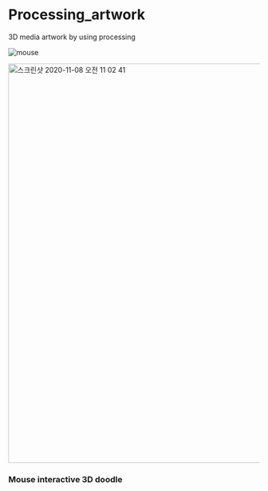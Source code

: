 # Processing_artwork
3D media artwork by using processing


![mouse](https://user-images.githubusercontent.com/41604678/98455323-62c67280-21b2-11eb-856c-8af467d21759.gif)


<img width="799" alt="스크린샷 2020-11-08 오전 11 02 41" src="https://user-images.githubusercontent.com/41604678/98455329-6ce87100-21b2-11eb-8ab2-41c1dc6c93e5.png">


### Mouse interactive 3D doodle
